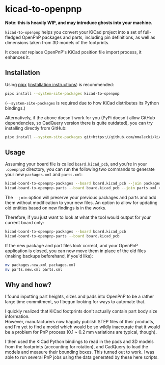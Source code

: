 # kicad-to-openpnp
**Note: this is heavily WIP, and may introduce ghosts into your machine.**

`kicad-to-openpnp` helps you convert your KiCad project into a set of full-fledged
OpenPnP packages and parts, including pin definitions, as well as dimensions
taken from 3D models of the footprints.

It does *not* replace OpenPnP's KiCad position file import process, it enhances it.

## Installation

Using [pipx](https://pipx.pypa.io/stable/) ([installation instructions](https://pipx.pypa.io/stable/installation/)) is
recommended:

```sh
pipx install --system-site-packages kicad-to-openpnp
```

(`--system-site-packages` is required due to how KiCad distributes its Python bindings.)

Alternatively, if the above doesn't work for you (PyPi doesn't allow GitHub dependencies,
so CadQuery version there is quite outdated), you can try installing directly from GitHub:

```sh
pipx install --system-site-packages git+https://github.com/mmalecki/kicad-to-openpnp.git
```

## Usage

Assuming your board file is called `board.kicad_pcb`, and you're in your `.openpnp2` directory,
you can run the following two commands to generate your new `packages.xml` and `parts.xml`:

```sh
kicad-board-to-openpnp-packages --board board.kicad_pcb --join packages.xml > packages.new.xml
kicad-board-to-openpnp-parts --board board.kicad_pcb --join parts.xml > parts.new.xml
```

The `--join` option will preserve your previous packages and parts and add them without modification
to your new files. An option to allow for updating old entities based on new findings is in the works.

Therefore, if you just want to look at what the tool would output for your current board only:

```sh
kicad-board-to-openpnp-packages --board board.kicad_pcb
kicad-board-to-openpnp-parts --board board.kicad_pcb
```

If the new package and part files look correct, and your OpenPnP application is closed,
you can now move them in place of the old files (making backups beforehand, if you'd like):

```sh
mv packages.new.xml packages.xml
mv parts.new.xml parts.xml
```

## Why and how?
I found inputting part heights, sizes and pads into OpenPnP to be a rather large time commitment,
so I begun looking for ways to automate that.  

I quickly realized that KiCad footprints don't actually contain part body size information.  
However, manufacturers now happily publish STEP files of their products, and
I'm yet to find a model which would be so wildly inaccurate that it would be a problem for
PnP process (0.1 ~ 0.2 mm variations are typical, though).

I then used the KiCad Python bindings to read in the pads and 3D models from the footprints
(accounting for rotation), and CadQuery to load the models and measure their bounding boxes.
This turned out to work. I was able to run several PnP jobs using the data generated by these
here scripts.
